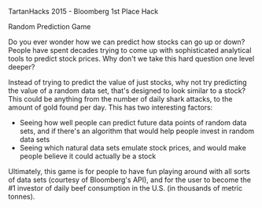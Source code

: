 TartanHacks 2015 - Bloomberg 1st Place Hack

Random Prediction Game

Do you ever wonder how we can predict how stocks can go up or down? People have spent decades trying to come up with sophisticated analytical tools to predict stock prices. Why don't we take this hard question one level deeper? 

Instead of trying to predict the value of just stocks, why not try predicting the value of a random data set, that's designed to look similar to a stock? This could be anything from the number of daily shark attacks, to the amount of gold found per day. This has two interesting factors:

- Seeing how well people can predict future data points of random data sets, and if there's an algorithm that would help people invest in random data sets
- Seeing which natural data sets emulate stock prices, and would make people believe it could actually be a stock


Ultimately, this game is for people to have fun playing around with all sorts of data sets (courtesy of Bloomberg's API), and for the user to become the #1 investor of daily beef consumption in the U.S. (in thousands of metric tonnes).
